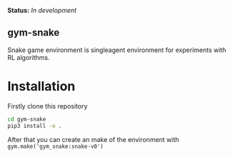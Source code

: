 **Status:** <i>In development</i>

## gym-snake

Snake game environment is singleagent environment for experiments with RL algorithms.

# Installation

Firstly clone this repository

```bash
cd gym-snake
pip3 install -e .
```

After that you can create an make of the environment with `gym.make('gym_snake:snake-v0')`